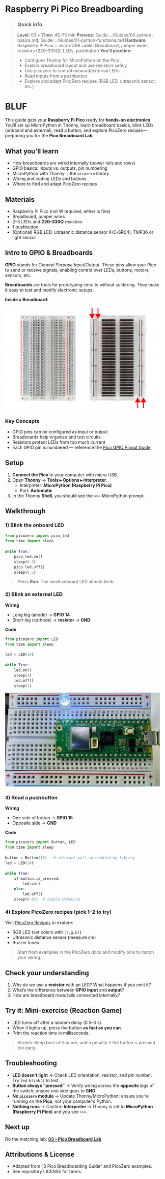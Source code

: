 # Raspberry Pi Pico Breadboarding

> ### Quick info
> **Level:** 03 • **Time:** 45–75 min
> **Prereqs:** Guide: ../Guides/00-python-basics.md; Guide: ../Guides/01-python-functions.md
> **Hardware:** Raspberry Pi Pico + micro‑USB cable; Breadboard, jumper wires, resistors (220–330Ω), LEDs, pushbutton
> **You’ll practice:**
> - Configure Thonny for MicroPython on the Pico
> - Explain breadboard layout and use resistors safely
> - Use picozero to control onboard/external LEDs
> - Read inputs from a pushbutton
> - Explore and adapt PicoZero recipes (RGB LED, ultrasonic sensor, etc.)

# BLUF
This guide gets your **Raspberry Pi Pico** ready for **hands‑on electronics**. You’ll set up MicroPython in Thonny, learn breadboard basics, blink LEDs (onboard and external), read a button, and explore PicoZero recipes—preparing you for the **Pico Breadboard Lab**.

## What you’ll learn
- How breadboards are wired internally (power rails and rows)
- GPIO basics: inputs vs. outputs, pin numbering
- MicroPython with Thonny + the `picozero` library
- Wiring and coding LEDs and buttons
- Where to find and adapt PicoZero recipes

## Materials
- Raspberry Pi Pico (not W required, either is fine)
- Breadboard, jumper wires
- 2–3 LEDs and **220–330Ω** resistors
- 1 pushbutton
- (Optional) RGB LED, ultrasonic distance sensor (HC‑SR04), TMP36 or light sensor

## Intro to GPIO & Breadboards
**GPIO** stands for *General Purpose Input/Output*. These pins allow your Pico to send or receive signals, enabling control over LEDs, buttons, motors, sensors, etc.

**Breadboards** are tools for prototyping circuits without soldering. They make it easy to test and modify electronic setups.

**Inside a Breadboard**:

![Inside Breadboard](https://github.com/stemoutreach/CodeCreateLab/blob/main/zimages/Insidebread.jpg)

### Key Concepts
- GPIO pins can be configured as input or output
- Breadboards help organize and test circuits
- Resistors protect LEDs from too much current
- Each GPIO pin is numbered — reference the [Pico GPIO Pinout Guide](https://picozero.readthedocs.io/en/latest/recipes.html#pin-out)

## Setup
1. **Connect the Pico** to your computer with micro‑USB.
2. Open **Thonny** → **Tools ▸ Options ▸ Interpreter**.
   - Interpreter: **MicroPython (Raspberry Pi Pico)**
   - Port: **Automatic**
3. In the Thonny **Shell**, you should see the `>>>` MicroPython prompt.

## Walkthrough

### 1) Blink the onboard LED
```python
from picozero import pico_led
from time import sleep

while True:
    pico_led.on()
    sleep(0.5)
    pico_led.off()
    sleep(0.5)
```
> Press **Run**. The small onboard LED should blink.

### 2) Blink an external LED
**Wiring**
- Long leg (anode) → **GPIO 14**
- Short leg (cathode) → **resistor** → **GND**

**Code**
```python
from picozero import LED
from time import sleep

led = LED(14)

while True:
    led.on()
    sleep(1)
    led.off()
    sleep(1)
```

<img src="https://github.com/stemoutreach/PicoBot/blob/main/zzimages/LEDOnOff.jpg" width="600" > 

### 3) Read a pushbutton
**Wiring**
- One side of button → **GPIO 15**
- Opposite side → **GND**

**Code**
```python
from picozero import Button, LED
from time import sleep

button = Button(15)   # internal pull-up handled by library
led = LED(14)

while True:
    if button.is_pressed:
        led.on()
    else:
        led.off()
    sleep(0.02)  # simple debounce
```

### 4) Explore PicoZero recipes (pick 1–2 to try)
Visit [PicoZero Recipes](https://picozero.readthedocs.io/en/latest/recipes.html) to explore:
- RGB LED (set colors with `(r,g,b)`)
- Ultrasonic distance sensor (measure cm)
- Buzzer tones
> Start from examples in the PicoZero docs and modify pins to match your wiring.

## Check your understanding
1. Why do we use a **resistor** with an LED? What happens if you omit it?
2. What’s the difference between **GPIO input** and **output**?
3. How are breadboard rows/rails connected internally?

## Try it: Mini‑exercise (Reaction Game)
- LED turns off after a random delay (0.5–3 s).  
- When it lights up, press the button **as fast as you can**.  
- Print the reaction time in milliseconds.  
> Stretch: Keep best‑of‑3 score; add a penalty if the button is pressed too early.

## Troubleshooting
- **LED doesn’t light** → Check LED orientation, resistor, and pin number. Try `led.blink()` to test.
- **Button always “pressed”** → Verify wiring across the **opposite** legs of the switch; ensure one side goes to **GND**.
- **No `picozero` module** → Update Thonny/MicroPython; ensure you’re running on the **Pico**, not your computer’s Python.
- **Nothing runs** → Confirm **Interpreter** in Thonny is set to **MicroPython (Raspberry Pi Pico)** and you see `>>>`.

## Next up
Do the matching lab: **[03 – Pico Breadboard Lab](../Labs/03-pico-breadboard-lab.md)**

## Attributions & License
- Adapted from “3 Pico Breadboarding Guide” and PicoZero examples.
- See repository LICENSE for terms.
